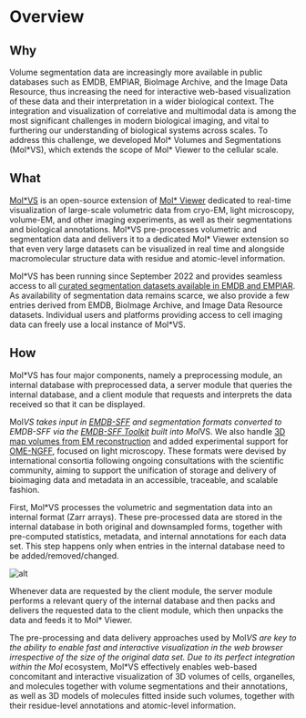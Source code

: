 # Overview
## Why
Volume segmentation data are increasingly more available in public databases such as EMDB, EMPIAR, BioImage Archive, and the Image Data Resource, thus increasing the need for interactive web-based visualization of these data and their interpretation in a wider biological context. The integration and visualization of correlative and multimodal data is among the most significant challenges in modern biological imaging, and vital to furthering our understanding of biological systems across scales. To address this challenge, we developed Mol\* Volumes and Segmentations (Mol\*VS), which extends the scope of Mol\* Viewer to the cellular scale. 

## What
[Mol\*VS](https://molstarvolseg.ncbr.muni.cz/) is an open-source extension of [Mol\* Viewer](https://academic.oup.com/nar/article/49/W1/W431/6270780) dedicated to real-time visualization of large-scale volumetric data from cryo-EM, light microscopy, volume-EM, and other imaging experiments, as well as their segmentations and biological annotations. Mol\*VS pre-processes volumetric and segmentation data and delivers it to a dedicated Mol\* Viewer extension so that even very large datasets can be visualized in real time and alongside macromolecular structure data with residue and atomic-level information.

Mol\*VS has been running since September 2022 and provides seamless access to all [curated segmentation datasets available in EMDB and EMPIAR](https://www.ebi.ac.uk/empiar/volume-browser/). As availability of segmentation data remains scarce, we also provide a few entries derived from EMDB, BioImage Archive, and Image Data Resource datasets. Individual users and platforms providing access to cell imaging data can freely use a local instance of Mol\*VS.

## How
Mol*VS has four major components, namely a preprocessing module, an internal database with preprocessed data, a server module that queries the internal database, and a client module that requests and interprets the data received so that it can be displayed.

Mol*VS takes input in [EMDB-SFF](http://europepmc.org/article/MED/28682240) and segmentation formats converted to EMDB-SFF via the [EMDB-SFF Toolkit](https://sfftk.readthedocs.io/en/latest/) built into Mol*VS. We also handle [3D map volumes from EM reconstruction](https://www.ebi.ac.uk/emdb/documentation) and added experimental support for [OME-NGFF](https://www.nature.com/articles/s41592-021-01326-w), focused on light microscopy. These formats were devised by international consortia following ongoing consultations with the scientific community, aiming to support the unification of storage and delivery of bioimaging data and metadata in an accessible, traceable, and scalable fashion.

First, Mol*VS processes the volumetric and segmentation data into an internal format (Zarr arrays). These pre-processed data are stored in the internal database in both original and downsampled forms, together with pre-computed statistics, metadata, and internal annotations for each data set. This step happens only when entries in the internal database need to be added/removed/changed.

![alt](https://)

Whenever data are requested by the client module, the server module performs a relevant query of the internal database and then packs and delivers the requested data to the client module, which then unpacks the data and feeds it to Mol* Viewer. 

The pre-processing and data delivery approaches used by Mol*VS are key to the ability to enable fast and interactive visualization in the web browser irrespective of the size of the original data set. Due to its perfect integration within the Mol* ecosystem, Mol*VS effectively enables web-based concomitant and interactive visualization of 3D volumes of cells, organelles, and molecules together with volume segmentations and their annotations, as well as 3D models of molecules fitted inside such volumes, together with their residue-level annotations and atomic-level information.

